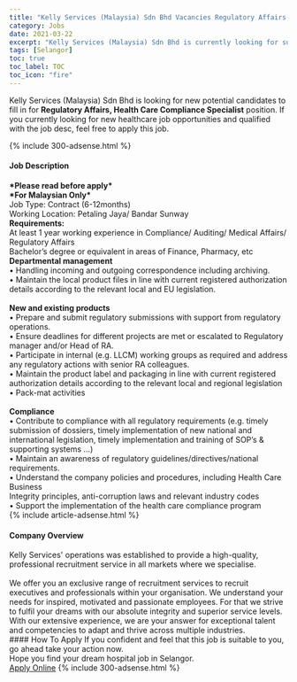 ```yaml
---
title: "Kelly Services (Malaysia) Sdn Bhd Vacancies Regulatory Affairs, Health Care Compliance Specialist" 
category: Jobs 
date: 2021-03-22 
excerpt: "Kelly Services (Malaysia) Sdn Bhd is currently looking for suitable person to fill in the Regulatory Affairs, Health Care Compliance Specialist which positioned at Selangor" 
tags: [Selangor] 
toc: true 
toc_label: TOC 
toc_icon: "fire" 
--- 
```


<p>Kelly Services (Malaysia) Sdn Bhd is looking for new potential candidates to fill in for <b>Regulatory Affairs, Health Care Compliance Specialist</b> position. If you currently looking for new healthcare job opportunities and qualified with the job desc, feel free to apply this job.
</p>{% include 300-adsense.html %} 
<div><div><h4>Job Description</h4></div><div><div><span><div><div><strong>*Please read before apply*<br>*For Malaysian Only*</strong></div><div>Job Type: Contract (6-12months)</div><div>Working Location: Petaling Jaya/ Bandar Sunway</div><div><strong>Requirements:</strong></div><div>At least 1 year working experience in Compliance/ Auditing/ Medical Affairs/ Regulatory Affairs</div><div>Bachelor&#8217;s degree or equivalent in areas of Finance, Pharmacy, etc</div><div><strong>Departmental management</strong></div><div>&#8226; Handling incoming and outgoing correspondence including archiving.<br>&#8226; Maintain the local product files in line with current registered authorization details according to the relevant local and EU legislation.</div><div><br><strong>New and existing products</strong><br>&#8226; Prepare and submit regulatory submissions with support from regulatory operations.<br>&#8226; Ensure deadlines for different projects are met or escalated to Regulatory manager and/or Head of RA.<br>&#8226; Participate in internal (e.g. LLCM) working groups as required and address any regulatory actions with senior RA colleagues.<br>&#8226; Maintain the product label and packaging in line with current registered authorization details according to the relevant local and regional legislation<br>&#8226; Pack-mat activities</div><div><br><strong>Compliance</strong><br>&#8226; Contribute to compliance with all regulatory requirements (e.g. timely submission of dossiers, timely implementation of new national and international legislation, timely implementation and training of SOP&#8217;s &amp; supporting systems &#8230;)<br>&#8226; Maintain an awareness of regulatory guidelines/directives/national requirements.</div><div>&#8226; Understand the company policies and procedures, including Health Care Business<br>Integrity principles, anti-corruption laws and relevant industry codes<br>&#8226; Support the implementation of the health care compliance program</div></div></span></div></div></div> 
{% include article-adsense.html %} 
<div><div><h4>Company Overview</h4></div><div><div><span><div><div>
	Kelly Services' operations was established to provide a high-quality, professional recruitment service in all markets where we specialise.<br>
<br>
	We offer you an exclusive range of recruitment services to recruit executives and professionals within your organisation. We understand your needs for inspired, motivated and passionate employees. For that we strive to fulfil your dreams with our absolute integrity and superior service levels. With our extensive experience, we are your answer for exceptional talent and competencies to adapt and thrive across multiple industries.</div></div></span></div></div></div> 
#### How To Apply 
If you confident and feel that this job is suitable to you, go ahead take your action now. <br/> 
Hope you find your dream hospital job in Selangor. <br/> 
<a href="https://www.jobstreet.com.my/en/job/regulatory-affairs-health-care-compliance-specialist-4512760?jobId=jobstreet-my-job-4512760" class="btn btn--warning" target="_blank" rel="nofollow noopenner">Apply Online</a> 
{% include 300-adsense.html %} 